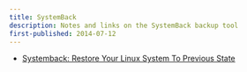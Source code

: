 ```yaml
---
title: SystemBack
description: Notes and links on the SystemBack backup tool
first-published: 2014-07-12
---
```


*   [Systemback: Restore Your Linux System To Previous State](http://www.unixmen.com/systemback-restore-linux-system-previous-state/)
